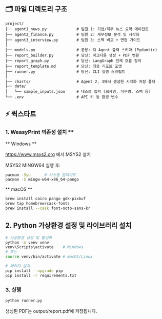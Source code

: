 ## 🗂️ 파일 디렉토리 구조

```plain text
project/
├── agent1_news.py             # 팀원 1: 기업/직무 뉴스 요약 에이전트
├── agent2_finance.py          # 팀원 2: 재무정보 분석 및 시각화
├── agent3_interview.py        # 팀원 3: 스펙 비교 + 면접 가이드
│
├── models.py                  # 공용: 각 Agent 출력 스키마 (Pydantic)
├── report_builder.py          # 당신: 마크다운 생성 + PDF 변환
├── report_graph.py            # 당신: LangGraph 전체 흐름 정의
├── report_template.md         # 당신: 최종 리포트 포맷
├── runner.py                  # 당신: CLI 실행 스크립트
│
├── charts/                    # Agent 2, 3에서 생성한 시각화 저장 폴더
├── data/
│   └── sample_inputs.json     # 테스트 입력 (회사명, 직무명, 스펙 등)
└── .env                       # API 키 등 환경 변수
```

## ⚡ 퀵스타트
### 1. WeasyPrint 의존성 설치 **
** Windows **

https://www.msys2.org 에서 MSYS2 설치

MSYS2 MINGW64 실행 후:

```bash
pacman -Syu      # 시스템 업데이트
pacman -S mingw-w64-x86_64-pango
```

** macOS **
```bash
brew install cairo pango gdk-pixbuf
brew tap homebrew/cask-fonts
brew install --cask font-noto-sans-kr
```

## 2. Python 가상환경 설정 및 라이브러리 설치

```bash
# 가상환경 생성 및 활성화
python -m venv venv
venv\Scripts\activate    # Windows
# 또는
source venv/bin/activate # macOS/Linux

# 패키지 설치
pip install --upgrade pip
pip install -r requirements.txt
```

### 3. 실행
```bash
python runner.py
```

생성된 PDF는 output/report.pdf에 저장됩니다.